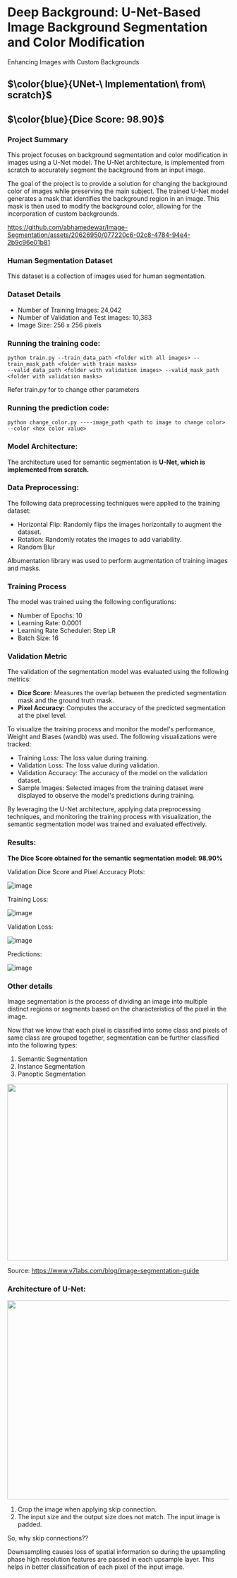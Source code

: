 # Deep Background: U-Net-Based Image Background Segmentation and Color Modification

Enhancing Images with Custom Backgrounds
## $\color{blue}{UNet-\ Implementation\ from\ scratch}$
## $\color{blue}{Dice Score: 98.90}$

### Project Summary

This project focuses on background segmentation and color modification in images using a U-Net model. The U-Net architecture, is implemented from scratch to accurately segment the background from an input image.

The goal of the project is to provide a solution for changing the background color of images while preserving the main subject. The trained U-Net model generates a mask that identifies the background region in an image. This mask is then used to modify the background color, allowing for the incorporation of custom backgrounds.

https://github.com/abhamedewar/Image-Segmentation/assets/20626950/077220c6-02c8-4784-94e4-2b9c96e01b81

### Human Segmentation Dataset

This dataset is a collection of images used for human segmentation.

### Dataset Details

* Number of Training Images: 24,042
* Number of Validation and Test Images: 10,383
* Image Size: 256 x 256 pixels

### Running the training code:

```
python train.py --train_data_path <folder with all images> --train_mask_path <folder with train masks>
--valid_data_path <folder with validation images> --valid_mask_path <folder with validation masks>
```

Refer train.py for to change other parameters

### Running the prediction code:

```
python change_color.py ----image_path <path to image to change color> --color <hex color value>
```


### Model Architecture:

The architecture used for semantic segmentation is __U-Net, which is implemented from scratch.__

### Data Preprocessing:

The following data preprocessing techniques were applied to the training dataset:

* Horizontal Flip: Randomly flips the images horizontally to augment the dataset.
* Rotation: Randomly rotates the images to add variability.
* Random Blur

Albumentation library was used to perform augmentation of training images and masks.

### Training Process

The model was trained using the following configurations:

* Number of Epochs: 10
* Learning Rate: 0.0001
* Learning Rate Scheduler: Step LR
* Batch Size: 16

### Validation Metric
The validation of the segmentation model was evaluated using the following metrics:

* __Dice Score:__ Measures the overlap between the predicted segmentation mask and the ground truth mask.
* __Pixel Accuracy:__ Computes the accuracy of the predicted segmentation at the pixel level.

To visualize the training process and monitor the model's performance, Weight and Biases (wandb) was used. The following visualizations were tracked:

* Training Loss: The loss value during training.
* Validation Loss: The loss value during validation.
* Validation Accuracy: The accuracy of the model on the validation dataset.
* Sample Images: Selected images from the training dataset were displayed to observe the model's predictions during training.
  
By leveraging the U-Net architecture, applying data preprocessing techniques, and monitoring the training process with visualization, the semantic segmentation model was trained and evaluated effectively.

### Results:

__The Dice Score obtained for the semantic segmentation model: 98.90%__


Validation Dice Score and Pixel Accuracy Plots:

![image](https://github.com/abhamedewar/Image-Segmentation/assets/20626950/5f90e656-554a-4859-bcb7-18787c928219)

Training Loss:

![image](https://github.com/abhamedewar/Image-Segmentation/assets/20626950/b6caf2b9-2e04-422d-a1d2-57fbd3f76c71)


Validation Loss:

![image](https://github.com/abhamedewar/Image-Segmentation/assets/20626950/4d19409e-e802-4363-821a-85794b5d6814)

Predictions:

![image](https://github.com/abhamedewar/Image-Segmentation/assets/20626950/bccfe40c-fda4-44d0-9d6a-801251bf360f)

### Other details
Image segmentation is the process of dividing an image into multiple distinct regions or segments based on the characteristics of the pixel in the image. 

Now that we know that each pixel is classified into some class and pixels of same class are grouped together, segmentation can be further classified into the following types:

1. Semantic Segmentation
2. Instance Segmentation
3. Panoptic Segmentation

<img src="https://github.com/abhamedewar/Image-Segmentation/assets/20626950/1dfc1f78-3026-4c8c-bec8-524edabcd7f1" width="500" height="400">

Source: https://www.v7labs.com/blog/image-segmentation-guide

### Architecture of U-Net:

<img src="https://github.com/abhamedewar/Image-Segmentation/assets/20626950/5f314f21-a13e-45e8-b0a9-270e3e9bcaf9" width="600" height="450">

1. Crop the image when applying skip connection.
2. The input size and the output size does not match. The input image is padded.

So, why skip connections??

Downsampling causes loss of spatial information so during the upsampling phase high resolution features are passed in each upsample layer. This helps in better classification of each pixel of the input image.



